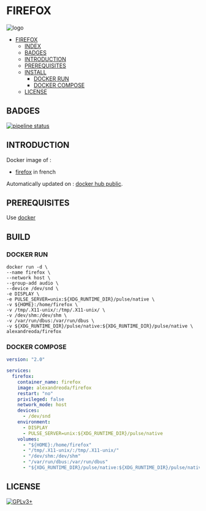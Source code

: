 # FIREFOX

![logo](https://assets.gitlab-static.net/uploads/-/system/project/avatar/12904445/Firefox-Logo-1.jpg)

- [FIREFOX](#firefox)
  - [INDEX](#index)
  - [BADGES](#badges)
  - [INTRODUCTION](#introduction)
  - [PREREQUISITES](#prerequisites)
  - [INSTALL](#install)
    - [DOCKER RUN](#docker-run)
    - [DOCKER COMPOSE](#docker-compose)
  - [LICENSE](#license)

## BADGES

[![pipeline status](https://gitlab.com/oda-alexandre/firefox/badges/master/pipeline.svg)](https://gitlab.com/oda-alexandre/firefox/commits/master)

## INTRODUCTION

Docker image of :

- [firefox](https://www.mozilla.org/en-US/firefox/new/) in french

Automatically updated on : [docker hub public](https://hub.docker.com/r/alexandreoda/firefox).

## PREREQUISITES

Use [docker](https://www.docker.com)

## BUILD

### DOCKER RUN

```\
docker run -d \
--name firefox \
--network host \
--group-add audio \
--device /dev/snd \
-e DISPLAY \
-e PULSE_SERVER=unix:${XDG_RUNTIME_DIR}/pulse/native \
-v ${HOME}:/home/firefox \
-v /tmp/.X11-unix/:/tmp/.X11-unix/ \
-v /dev/shm:/dev/shm \
-v /var/run/dbus:/var/run/dbus \
-v ${XDG_RUNTIME_DIR}/pulse/native:${XDG_RUNTIME_DIR}/pulse/native \
alexandreoda/firefox
```

### DOCKER COMPOSE

```yml
version: "2.0"

services:
  firefox:
    container_name: firefox
    image: alexandreoda/firefox
    restart: "no"
    privileged: false
    network_mode: host
    devices:
      - /dev/snd
    environment:
      - DISPLAY
      - PULSE_SERVER=unix:${XDG_RUNTIME_DIR}/pulse/native
    volumes:
      - "${HOME}:/home/firefox"
      - "/tmp/.X11-unix/:/tmp/.X11-unix/"
      - "/dev/shm:/dev/shm"
      - "/var/run/dbus:/var/run/dbus"
      - "${XDG_RUNTIME_DIR}/pulse/native:${XDG_RUNTIME_DIR}/pulse/native"
```

## LICENSE

[![GPLv3+](http://gplv3.fsf.org/gplv3-127x51.png)](https://gitlab.com/oda-alexandre/firefox/blob/master/LICENSE)
